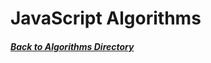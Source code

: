 # JavaScript Algorithms
##### [Back to Algorithms Directory](https://github.com/ChristianPari/Algorithms-Directory)
